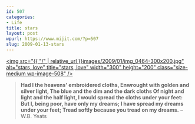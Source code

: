```yaml
---
id: 507
categories:
- Life
title: stars
layout: post
wpurl: https://www.mijit.com/?p=507
slug: 2009-01-13-stars
---
```

<a href="/images/2009/01/img_0464.jpg"><img src="{{ "/" | relative_url }}images/2009/01/img_0464-300x200.jpg" alt="stars, love" title="stars, love" width="300" height="200" class="size-medium wp-image-508" /></a>

<blockquote><strong>Had I the heavens' embroidered cloths,
Enwrought with golden and silver light,
The blue and the dim and the dark cloths
Of night and light and the half light,
I would spread the cloths under your feet:
But I, being poor, have only my dreams;
I have spread my dreams under your feet;
Tread softly because you tread on my dreams.</strong>
–W.B. Yeats</blockquote>
